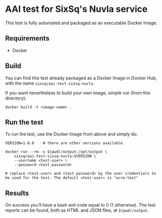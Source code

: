 # AAI test for SixSq's Nuvla service

This test is fully automated and packaged as an executable Docker Image.

## Requirements

 - Docker
 
## Build

You can find this test already packaged as a Docker Image in Docker Hub, with the name `sixsq/aai-test-sixsq-nuvla`. 

If you want nevertheless to build your own image, simple run (from this directory):

`docker build -t <image-name> .`
 
## Run the test

To run the test, use the Docker Image from above and simply do:

```
VERSION=1.0.0    # there are other versions available

docker run --rm -v $(pwd)/output:/opt/output \
    sixsq/aai-test-sixsq-nuvla:$VERSION \
    --username <test-user> \
    --password <test-password>
    
# replace <test-user> and <test-password> by the user credentials to be used for the test. The default <test-user> is "ocre-test"
```

## Results

On success you'll have a bash exit code equal to 0 (1 otherwise). The test reports can be found, both as HTML and JSON files, at `$(pwd)/output`. 
